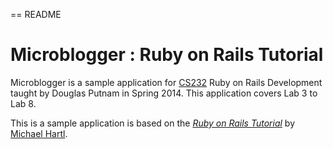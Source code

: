== README

# Microblogger : Ruby on Rails Tutorial

Microblogger is a sample application for 
[CS232](http://hackingthevalley.com/ccsf/rails) Ruby on Rails Development 
taught by Douglas Putnam in Spring 2014.  This application covers Lab 3 to 
Lab 8.

This is a sample application is based on
the [*Ruby on Rails Tutorial*](http://railstutorial.org/)
by [Michael Hartl](http://michaelhartl.com/).